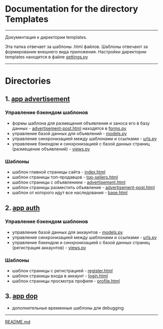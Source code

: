 # Documentation for the directory Templates

___

Документация к директории templates.

Эта папка отвечает за шаблоны .html файлов. Шаблоны отвечают за формирование внешнего вида приложения. Настройки директории templates находятся в файле
[settings.py](..%2Fadvertisements%2Fsettings.py)
___

# Directories

## 1. [app advertisement](app_advertisement)

### Управление бэкендом шаблонов

* формы шаблона для размещения объявления и заноса его в базу данных - [advertisement-post.html](app_advertisement%2Fadvertisement-post.html) находятся в [forms.py](..%2Fapp_advertisements%2Fforms.py)
* управление базой данных для объявлений - [models.py](..%2Fapp_advertisements%2Fmodels.py)
* управление синхронизацией между шаблонами и ссылками - [urls.py](..%2Fapp_advertisements%2Furls.py)
* управление бэкендом и синхронизацией с базой данных страниц (размещение объявлений) - [views.py](..%2Fapp_advertisements%2Fviews.py)

### Шаблоны

* шаблон главной страницы сайта - [index.html](app_advertisement%2Findex.html)
* шаблон страницы топ-продавцов - [top-sellers.html](app_advertisement%2Ftop-sellers.html)
* шаблон страницы с объявлением - [advertisement.html](app_advertisement%2Fadvertisement.html)
* шаблон страницы разместить объявление - [advertisement-post.html](app_advertisement%2Fadvertisement-post.html)
* шаблон от которого идут все наследования - [base.html](base.html)

## 2. [app auth](app_auth)

### Управление бэкендом шаблонов
* управление базой данных для аккаунтов - [models.py](..%2Fapp_advertisements%2Fmodels.py)
* управление синхронизацией между шаблонами и ссылками - [urls.py](..%2Fapp_auth%2Furls.py)
* управление бэкендом и синхронизацией с базой данных страниц (регистрация аккаунтов) - [views.py](..%2Fapp_auth%2Fviews.py)


### Шаблоны

* шаблон страницы с регистрацией - [register.html](app_auth%2Fregister.html)
* шаблон страницы входа в аккаунт - [login.html](app_auth%2Flogin.html)
* шаблон страницы просмотра профиля - [profile.html](app_auth%2Fprofile.html)

## 3. [app dop](app_dop)

* дополнительные временные шаблоны для debugging

___

[README.md](..%2F..%2FREADME.md)
